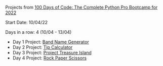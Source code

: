 
Projects from [100 Days of Code: The Complete Python Pro Bootcamp for 2022](https://www.udemy.com/course/100-days-of-code/)

Start Date: 10/04/22

Days in a row: 4 (10/04 - 13/04)


- Day 1 Project: [Band Name Generator](https://github.com/vinitg96/Atividades/tree/main/100_Days_of%20Code_Python/Day_1_Project:_Band_Name_Generator)
- Day 2 Project: [Tip Calculator](https://github.com/vinitg96/Atividades/tree/main/100_Days_of%20Code_Python/Day_2_Tip_Calculator)
- Day 3 Project: [Project Treasure Island](https://github.com/vinitg96/Atividades/tree/main/100_Days_of%20Code_Python/Day_3_Project_Treasure_Island)
- Day 4 Project: [Rock Paper Scissors](https://github.com/vinitg96/Atividades/tree/main/100_Days_of%20Code_Python/Day_4_Rock_Paper_Scissors)

